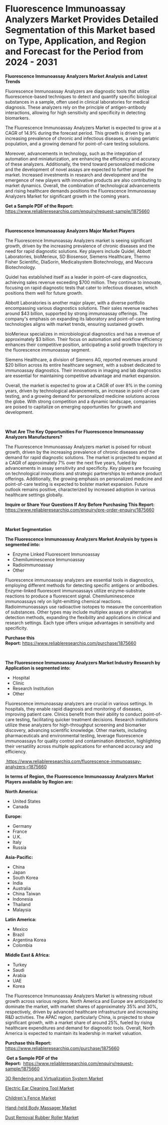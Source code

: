<p><h1>Fluorescence Immunoassay Analyzers Market Provides Detailed Segmentation of this Market based on Type, Application, and Region and Forecast for the Period from 2024 - 2031</h1></p><p><strong>Fluorescence Immunoassay Analyzers Market Analysis and Latest Trends</strong></p>
<p><p>Fluorescence Immunoassay Analyzers are diagnostic tools that utilize fluorescence-based techniques to detect and quantify specific biological substances in a sample, often used in clinical laboratories for medical diagnosis. These analyzers rely on the principle of antigen-antibody interactions, allowing for high sensitivity and specificity in detecting biomarkers. </p><p>The Fluorescence Immunoassay Analyzers Market is expected to grow at a CAGR of 14.9% during the forecast period. This growth is driven by an increasing prevalence of chronic and infectious diseases, a rising geriatric population, and a growing demand for point-of-care testing solutions. </p><p>Moreover, advancements in technology, such as the integration of automation and miniaturization, are enhancing the efficiency and accuracy of these analyzers. Additionally, the trend toward personalized medicine and the development of novel assays are expected to further propel the market. Increased investments in research and development and the emergence of new players with innovative products are also contributing to market dynamics. Overall, the combination of technological advancements and rising healthcare demands positions the Fluorescence Immunoassay Analyzers Market for significant growth in the coming years.</p></p>
<p><strong>Get a Sample PDF of the Report:&nbsp;</strong> <a href="https://www.reliableresearchiq.com/enquiry/request-sample/1875660?utm_campaign=1732&utm_medium=2&utm_source=Github&utm_content=ia&utm_term=23102024&utm_id=fluorescence-immunoassay-analyzers">https://www.reliableresearchiq.com/enquiry/request-sample/1875660</a></p>
<p>&nbsp;</p>
<p><strong>Fluorescence Immunoassay Analyzers Major Market Players</strong></p>
<p><p>The Fluorescence Immunoassay Analyzers market is seeing significant growth, driven by the increasing prevalence of chronic diseases and the need for rapid diagnostic solutions. Key players include Quidel, Abbott Laboratories, bioMerieux, SD Biosensor, Siemens Healthcare, Thermo Fisher Scientific, DiaSorin, Medicalsystem Biotechnology, and Maccura Biotechnology.</p><p>Quidel has established itself as a leader in point-of-care diagnostics, achieving sales revenue exceeding $700 million. They continue to innovate, focusing on rapid diagnostic tests that cater to infectious diseases, which positions them well for future growth.</p><p>Abbott Laboratories is another major player, with a diverse portfolio encompassing various diagnostics solutions. Their sales revenue reaches around $43 billion, supported by strong immunoassay offerings. The company's emphasis on expanding its laboratory and point-of-care testing technologies aligns with market trends, ensuring sustained growth.</p><p>bioMerieux specializes in microbiological diagnostics and has a revenue of approximately $3 billion. Their focus on automation and workflow efficiency enhances their competitive position, anticipating a solid growth trajectory in the fluorescence immunoassay segment.</p><p>Siemens Healthcare, a division of Siemens AG, reported revenues around $20 billion across its entire healthcare segment, with a subset dedicated to immunoassay diagnostics. Their innovations in imaging and lab diagnostics are essential for maintaining competitive advantage and market expansion.</p><p>Overall, the market is expected to grow at a CAGR of over 8% in the coming years, driven by technological advancements, an increase in point-of-care testing, and a growing demand for personalized medicine solutions across the globe. With strong competition and a dynamic landscape, companies are poised to capitalize on emerging opportunities for growth and development.</p></p>
<p>&nbsp;</p>
<p><strong>What Are The Key Opportunities For Fluorescence Immunoassay Analyzers Manufacturers?</strong></p>
<p><p>The Fluorescence Immunoassay Analyzers market is poised for robust growth, driven by the increasing prevalence of chronic diseases and the demand for rapid diagnostic solutions. The market is projected to expand at a CAGR of approximately 7% over the next five years, fueled by advancements in assay sensitivity and specificity. Key players are focusing on technological innovations and strategic partnerships to enhance product offerings. Additionally, the growing emphasis on personalized medicine and point-of-care testing is expected to bolster market expansion. Future outlook remains positive, characterized by increased adoption in various healthcare settings globally.</p></p>
<p><strong>Inquire or Share Your Questions If Any Before Purchasing This Report:</strong> <a href="https://www.reliableresearchiq.com/enquiry/pre-order-enquiry/1875660?utm_campaign=1732&utm_medium=2&utm_source=Github&utm_content=ia&utm_term=23102024&utm_id=fluorescence-immunoassay-analyzers">https://www.reliableresearchiq.com/enquiry/pre-order-enquiry/1875660</a></p>
<p>&nbsp;</p>
<p><strong>Market Segmentation</strong></p>
<p><strong>The Fluorescence Immunoassay Analyzers Market Analysis by types is segmented into:</strong></p>
<p><ul><li>Enzyme Linked Fluorescent Immunoassay</li><li>Chemiluminescence Immunoassay</li><li>Radioimmunoassay</li><li>Other</li></ul></p>
<p><p>Fluorescence immunoassay analyzers are essential tools in diagnostics, employing different methods for detecting specific antigens or antibodies. Enzyme-linked fluorescent immunoassays utilize enzyme-substrate reactions to produce a fluorescent signal. Chemiluminescence immunoassays rely on light-emitting chemical reactions. Radioimmunoassays use radioactive isotopes to measure the concentration of substances. Other types may include multiplex assays or alternative detection methods, expanding the flexibility and applications in clinical and research settings. Each type offers unique advantages in sensitivity and specificity.</p></p>
<p><strong>Purchase this Report:&nbsp;</strong><a href="https://www.reliableresearchiq.com/purchase/1875660?utm_campaign=1732&utm_medium=2&utm_source=Github&utm_content=ia&utm_term=23102024&utm_id=fluorescence-immunoassay-analyzers">https://www.reliableresearchiq.com/purchase/1875660</a></p>
<p>&nbsp;</p>
<p><strong>The Fluorescence Immunoassay Analyzers Market Industry Research by Application is segmented into:</strong></p>
<p><ul><li>Hospital</li><li>Clinic</li><li>Research Institution</li><li>Other</li></ul></p>
<p><p>Fluorescence immunoassay analyzers are crucial in various settings. In hospitals, they enable rapid diagnosis and monitoring of diseases, improving patient care. Clinics benefit from their ability to conduct point-of-care testing, facilitating quicker treatment decisions. Research institutions utilize these analyzers for high-throughput screening and biomarker discovery, advancing scientific knowledge. Other markets, including pharmaceuticals and environmental testing, leverage fluorescence immunoassays for quality control and contamination detection, highlighting their versatility across multiple applications for enhanced accuracy and efficiency.</p></p>
<p><a href="https://www.reliableresearchiq.com/fluorescence-immunoassay-analyzers-r1875660?utm_campaign=1732&utm_medium=2&utm_source=Github&utm_content=ia&utm_term=23102024&utm_id=fluorescence-immunoassay-analyzers">&nbsp;https://www.reliableresearchiq.com/fluorescence-immunoassay-analyzers-r1875660</a></p>
<p><strong>In terms of Region, the Fluorescence Immunoassay Analyzers Market Players available by Region are:</strong></p>
<p>
    <p> <strong> North America: </strong>
        <ul>
            <li>United States</li>
            <li>Canada</li>
        </ul>
        </p> 
    <p> <strong> Europe: </strong>
        <ul>
            <li>Germany</li>
            <li>France</li>
            <li>U.K.</li>
            <li>Italy</li>
            <li>Russia</li>
        </ul>
        </p> 
    <p> <strong> Asia-Pacific: </strong>
        <ul>
            <li>China</li>
            <li>Japan</li>
            <li>South Korea</li>
            <li>India</li>
            <li>Australia</li>
            <li>China Taiwan</li>
            <li>Indonesia</li>
            <li>Thailand</li>
            <li>Malaysia</li>
        </ul>
        </p> 
    <p> <strong> Latin America: </strong>
        <ul>
            <li>Mexico</li>
            <li>Brazil</li>
            <li>Argentina Korea</li>
            <li>Colombia</li>
        </ul>
        </p> 
    <p> <strong> Middle East & Africa: </strong>
        <ul>
            <li>Turkey</li>
            <li>Saudi</li>
            <li>Arabia</li>
            <li>UAE</li>
            <li>Korea</li>
        </ul>
    </p>
    </p>
<p><p>The Fluorescence Immunoassay Analyzers Market is witnessing robust growth across various regions. North America and Europe are anticipated to dominate the market, with market shares of approximately 35% and 30%, respectively, driven by advanced healthcare infrastructure and increasing R&D activities. The APAC region, particularly China, is projected to show significant growth, with a market share of around 25%, fueled by rising healthcare expenditures and demand for diagnostic tools. Overall, North America is expected to maintain its leadership in market valuation.</p></p>
<p><strong>Purchase this Report: </strong><a href="https://www.reliableresearchiq.com/purchase/1875660?utm_campaign=1732&utm_medium=2&utm_source=Github&utm_content=ia&utm_term=23102024&utm_id=fluorescence-immunoassay-analyzers">https://www.reliableresearchiq.com/purchase/1875660</a></p>
<p>&nbsp;<strong>Get a Sample PDF of the Report:&nbsp;&nbsp;</strong><a href="https://www.reliableresearchiq.com/enquiry/request-sample/1875660?utm_campaign=1732&utm_medium=2&utm_source=Github&utm_content=ia&utm_term=23102024&utm_id=fluorescence-immunoassay-analyzers">https://www.reliableresearchiq.com/enquiry/request-sample/1875660</a></p>
<p><strong></strong></p>
<p><p><a href="https://github.com/JudyWalsh475/Market-Research-Report-List-1/blob/main/3d-rendering-and-virtualization-system-market.md?utm_campaign=1732&utm_medium=2&utm_source=Github&utm_content=ia&utm_term=23102024&utm_id=fluorescence-immunoassay-analyzers">3D Rendering and Virtualization System Market</a></p><p><a href="https://www.linkedin.com/pulse/electric-ear-cleaning-tool-market-research-report-exploring-size-hok9e?utm_campaign=1732&utm_medium=2&utm_source=Github&utm_content=ia&utm_term=23102024&utm_id=fluorescence-immunoassay-analyzers">Electric Ear Cleaning Tool Market</a></p><p><a href="https://www.linkedin.com/pulse/childrens-fence-market-opportunities-emerging-global-trends-shifts-wzg1e?utm_campaign=1732&utm_medium=2&utm_source=Github&utm_content=ia&utm_term=23102024&utm_id=fluorescence-immunoassay-analyzers">Children's Fence Market</a></p><p><a href="https://www.linkedin.com/pulse/hand-held-body-massager-market-refracting-trends-consumer-behaviors-gngue?utm_campaign=1732&utm_medium=2&utm_source=Github&utm_content=ia&utm_term=23102024&utm_id=fluorescence-immunoassay-analyzers">Hand-held Body Massager Market</a></p><p><a href="https://www.linkedin.com/pulse/sustainability-trends-dust-removal-rubber-roller-industry-market-nl6je?utm_campaign=1732&utm_medium=2&utm_source=Github&utm_content=ia&utm_term=23102024&utm_id=fluorescence-immunoassay-analyzers">Dust Removal Rubber Roller Market</a></p></p>